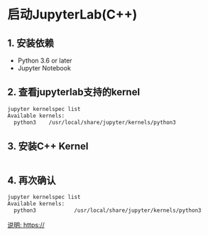 # 启动JupyterLab(C++)

## 1. 安装依赖
- Python 3.6 or later
- Jupyter Notebook

## 2. 查看jupyterlab支持的kernel
```bash
jupyter kernelspec list
Available kernels:
  python3    /usr/local/share/jupyter/kernels/python3
```

## 3. 安装C++ Kernel
```bash
```

## 4. 再次确认
```bash
jupyter kernelspec list
Available kernels:
  python3            /usr/local/share/jupyter/kernels/python3
```

[说明: https://](https://)
